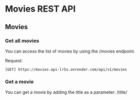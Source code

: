 

# Movies REST API

## Movies
### Get all movies
You can access the list of movies by using the /movies endpoint.  

Request:
```
[GET] https://movies-api-lr5x.onrender.com/api/v1/movies
```

### Get a movie
You can get a movie by adding the title as a parameter: /title/<title>  

Request:
```
[GET] https://movies-api-lr5x.onrender.com/api/v1/movies/title/Shrek
```

### Filter movies by genre, year or ranking
By using the /filter endpoint and passing genre, year and/or ranking as a query parameter, you can filter movies   

Request:
```
[GET] https://movies-api-lr5x.onrender.com/api/v1/movies/filter?genre=comedy&year=2004
```

### Create a movie
You can create a movie by sending an object like the following to /movies  

Request:
```
[POST] https://movies-api-lr5x.onrender.com/api/v1/movies

# Body
{
 "title": "Shrek",
 "genres": ["comedy", "fantasy"],
 "year": 2001,
 "ranking": 0, 
  "poster": "https://indiehoy.com/wp-content/uploads/2020/12/shrek.jpg"
}
```

### Update a movie
You can update a movie by sending an object like the following and adding the id as a parameter: /movies/<id>  

Request:
```
[POST] https://movies-api-lr5x.onrender.com/api/v1/movies/1

# Body
{
 "title": "Shrek 2",
 "year": 2004,
}
```

### Delete a movie
You can delete a movie by adding the id as a parameter: /movies/<id>  

Request:
```
[DELETE] https://movies-api-lr5x.onrender.com/api/v1/movies/1
```

## Genres
### Get all genres
You can access the list of genres by using the /genres endpoint.  

Request:
```
[GET] https://movies-api-lr5x.onrender.com/api/v1/genres
```

### Get a genre
You can get a genre by adding the name as a parameter: /name/<name>  

Request:
```
[GET] https://movies-api-lr5x.onrender.com/api/v1/genres/comedy
```

### Create a genre
You can create a genre by sending an object like the following to /genres  

Request:
```
[POST] https://movies-api-lr5x.onrender.com/api/v1/genres

# Body
{
 "name": "drama"
}
```

### Add a movie to a genre
You can add a movie to a genre by sending an object like the following to /add-movie/<genreId>/<movieId>  

Request:
```
[POST] https://movies-api-lr5x.onrender.com/api/v1/addMovie/3/1
```

## Year
### Get all years
You can access the list of years by using the /year endpoint.  

Request:
```
[GET] https://movies-api-lr5x.onrender.com/api/v1/year
```

### Get a year
You can get a year by adding the year as a parameter: /year/<year>  

Request:
```
[GET] https://movies-api-lr5x.onrender.com/api/v1/year/2004
```

### Create a year
You can create a year by sending an object like the following to /year  

Request:
```
[POST] https://movies-api-lr5x.onrender.com/api/v1/year

# Body
{
 "year": 1980
}
```
